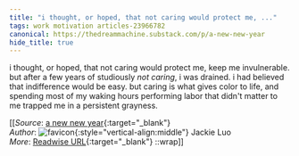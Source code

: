 ```yaml
---
title: "i thought, or hoped, that not caring would protect me, ..."
tags: work motivation articles-23966782
canonical: https://thedreammachine.substack.com/p/a-new-new-year
hide_title: true
---
```


i thought, or hoped, that not caring would protect me, keep me invulnerable. but after a few years of studiously *not caring*, i was drained. i had believed that indifference would be easy. but caring is what gives color to life, and spending most of my waking hours performing labor that didn't matter to me trapped me in a persistent grayness.


[[_Source_: [a new new year](https://thedreammachine.substack.com/p/a-new-new-year){:target="_blank"}<br>
_Author_: ![favicon](https://s2.googleusercontent.com/s2/favicons?domain=thedreammachine.substack.com){:style="vertical-align:middle"} Jackie Luo<br>
_More_: [Readwise URL](https://readwise.io/open/468479903){:target="_blank"}
::wrap]]